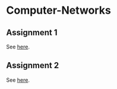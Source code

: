 # Computer-Networks

## Assignment 1

See [here](assignment-1/README.md).

## Assignment 2

See [here](assignment-2/README.md).
